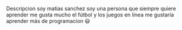 Descripcion
soy matias sanchez soy una persona que siempre quiere aprender
me gusta mucho el fútbol y los juegos en línea 
me gustaría aprender más de programacion
😃
